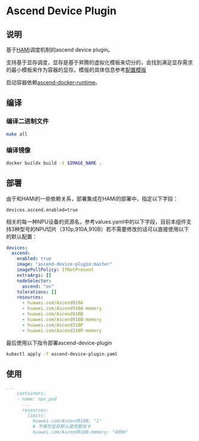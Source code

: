 # Ascend Device Plugin

## 说明

基于[HAMi](https://github.com/Project-HAMi/HAMi)调度机制的ascend device plugin。

支持基于显存调度，显存是基于昇腾的虚拟化模板来切分的，会找到满足显存需求的最小模板来作为容器的显存。模版的具体信息参考[配置模版](./config.yaml)

启动容器依赖[ascend-docker-runtime](https://gitee.com/ascend/ascend-docker-runtime)。

## 编译

### 编译二进制文件

```bash
make all
```

### 编译镜像

```bash
docker buildx build -t $IMAGE_NAME .
```

## 部署

由于和HAMi的一些依赖关系，部署集成在HAMi的部署中，指定以下字段：

```
devices.ascend.enabled=true
``` 

相关的每一种NPU设备的资源名，参考values.yaml中的以下字段，目前本组件支持3种型号的NPU切片（310p,910A,910B）若不需要修改的话可以直接使用以下的默认配置：

```yaml
devices:
  ascend:
    enabled: true
    image: "ascend-device-plugin:master"
    imagePullPolicy: IfNotPresent
    extraArgs: []
    nodeSelector:
      ascend: "on"
    tolerations: []
    resources:
      - huawei.com/Ascend910A
      - huawei.com/Ascend910A-memory
      - huawei.com/Ascend910B
      - huawei.com/Ascend910B-memory
      - huawei.com/Ascend310P
      - huawei.com/Ascend310P-memory
```

最后使用以下指令部署ascend-device-plugin

```bash
kubectl apply -f ascend-device-plugin.yaml
```

## 使用

```yaml
...
    containers:
    - name: npu_pod
      ...
      resources:
        limits:
          huawei.com/Ascend910B: "1"
          # 不填写显存默认使用整张卡
          huawei.com/Ascend910B-memory: "4096"
```
